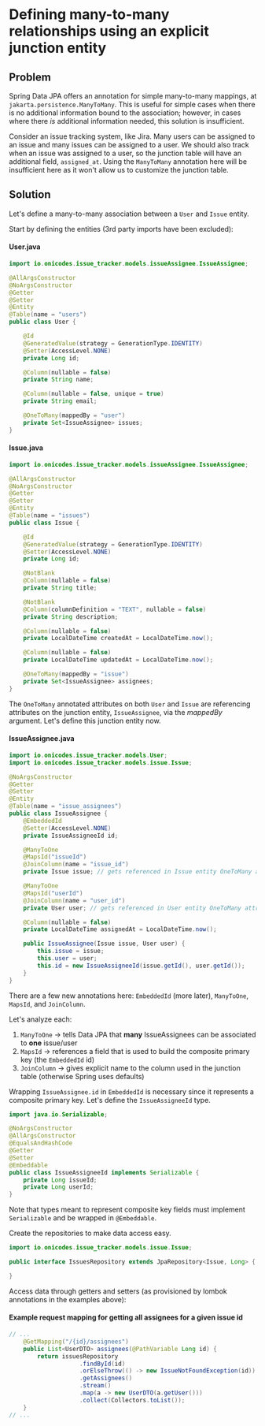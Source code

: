 # Defining many-to-many relationships using an explicit junction entity

## Problem

Spring Data JPA offers an annotation for simple many-to-many mappings, at `jakarta.persistence.ManyToMany`.
This is useful for simple cases when there is no additional information bound to the association; however,
in cases where there _is_ additional information needed, this solution is insufficient.

Consider an issue tracking system, like Jira. Many users can be assigned to an issue and many issues can be
assigned to a user. We should also track when an issue was assigned to a user, so the junction table will have
an additional field, `assigned_at`. Using the `ManyToMany` annotation here will be insufficient here as it won't allow
us to customize the junction table.

## Solution

Let's define a many-to-many association between a `User` and `Issue` entity.

Start by defining the entities (3rd party imports have been excluded):

#### User.java

```java
import io.onicodes.issue_tracker.models.issueAssignee.IssueAssignee;

@AllArgsConstructor
@NoArgsConstructor
@Getter
@Setter
@Entity
@Table(name = "users")
public class User {

    @Id
    @GeneratedValue(strategy = GenerationType.IDENTITY)
    @Setter(AccessLevel.NONE)
    private Long id;

    @Column(nullable = false)
    private String name;

    @Column(nullable = false, unique = true)
    private String email;

    @OneToMany(mappedBy = "user")
    private Set<IssueAssignee> issues;
}
```

#### Issue.java

```java
import io.onicodes.issue_tracker.models.issueAssignee.IssueAssignee;

@AllArgsConstructor
@NoArgsConstructor
@Getter
@Setter
@Entity
@Table(name = "issues")
public class Issue {

    @Id
    @GeneratedValue(strategy = GenerationType.IDENTITY)
    @Setter(AccessLevel.NONE)
    private Long id;

    @NotBlank
    @Column(nullable = false)
    private String title;

    @NotBlank
    @Column(columnDefinition = "TEXT", nullable = false)
    private String description;

    @Column(nullable = false)
    private LocalDateTime createdAt = LocalDateTime.now();

    @Column(nullable = false)
    private LocalDateTime updatedAt = LocalDateTime.now();

    @OneToMany(mappedBy = "issue")
    private Set<IssueAssignee> assignees;
}
```

The `OneToMany` annotated attributes on both `User` and `Issue` are referencing attributes on the junction entity,
`IssueAssignee`, via the _mappedBy_ argument. Let's define this junction entity now.

#### IssueAssignee.java

```java
import io.onicodes.issue_tracker.models.User;
import io.onicodes.issue_tracker.models.issue.Issue;

@NoArgsConstructor
@Getter
@Setter
@Entity
@Table(name = "issue_assignees")
public class IssueAssignee {
    @EmbeddedId
    @Setter(AccessLevel.NONE)
    private IssueAssigneeId id;

    @ManyToOne
    @MapsId("issueId")
    @JoinColumn(name = "issue_id")
    private Issue issue; // gets referenced in Issue entity OneToMany attribute

    @ManyToOne
    @MapsId("userId")
    @JoinColumn(name = "user_id")
    private User user; // gets referenced in User entity OneToMany attribute

    @Column(nullable = false)
    private LocalDateTime assignedAt = LocalDateTime.now();

    public IssueAssignee(Issue issue, User user) {
        this.issue = issue;
        this.user = user;
        this.id = new IssueAssigneeId(issue.getId(), user.getId());
    }
}
```

There are a few new annotations here: `EmbeddedId` (more later), `ManyToOne`, `MapsId`, and `JoinColumn`.

Let's analyze each:

1. `ManyToOne` -> tells Data JPA that **many** IssueAssignees can be associated to **one** issue/user
2. `MapsId` -> references a field that is used to build the composite primary key (the `EmbeddedId` id)
3. `JoinColumn` -> gives explicit name to the column used in the junction table (otherwise Spring uses defaults)

Wrapping `IssueAssignee.id` in `EmbeddedId` is necessary since it represents a composite primary key. Let's
define the `IssueAssigneeId` type.

```java
import java.io.Serializable;

@NoArgsConstructor
@AllArgsConstructor
@EqualsAndHashCode
@Getter
@Setter
@Embeddable
public class IssueAssigneeId implements Serializable {
    private Long issueId;
    private Long userId;
}
```

Note that types meant to represent composite key fields must implement `Serializable` and
be wrapped in `@Embeddable`.

Create the repositories to make data access easy.

```java
import io.onicodes.issue_tracker.models.issue.Issue;

public interface IssuesRepository extends JpaRepository<Issue, Long> {

}
```

Access data through getters and setters (as provisioned by lombok annotations in the examples above):

#### Example request mapping for getting all assignees for a given issue id

```java
// ...
    @GetMapping("/{id}/assignees")
    public List<UserDTO> assignees(@PathVariable Long id) {
        return issuesRepository
                    .findById(id)
                    .orElseThrow(() -> new IssueNotFoundException(id))
                    .getAssignees()
                    .stream()
                    .map(a -> new UserDTO(a.getUser()))
                    .collect(Collectors.toList());
    }
// ...
```
